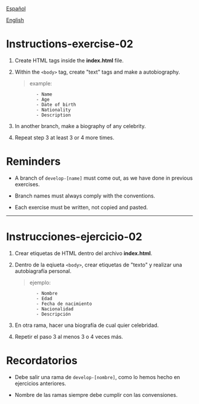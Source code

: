 [Español](#instrucciones)

[English](#instruction)

# Instructions-exercise-02

1.  Create HTML tags inside the **index.html** file.

2.  Within the `<body>` tag, create "text" tags and make a autobiography.

    > example:

                - Name
                - Age
                - Date of birth
                - Nationality
                - Description

3.  In another branch, make a biography of any celebrity.

4.  Repeat step 3 at least 3 or 4 more times.

# Reminders

- A branch of `develop-[name]` must come out, as we have done in previous exercises.

- Branch names must always comply with the conventions.

- Each exercise must be written, not copied and pasted.

---

# Instrucciones-ejercicio-02

1.  Crear etiquetas de HTML dentro del archivo **index.html**.

2.  Dentro de la eqiueta `<body>`, crear etiquetas de "texto" y realizar una autobiagrafía personal.

    > ejemplo:

                - Nombre
                - Edad
                - Fecha de nacimiento
                - Nacionalidad
                - Descripción

3.  En otra rama, hacer una biografía de cual quier celebridad.

4.  Repetir el paso 3 al menos 3 o 4 veces más.

# Recordatorios

- Debe salir una rama de `develop-[nombre]`, como lo hemos hecho en ejercicios anteriores.

- Nombre de las ramas siempre debe cumplir con las convensiones.

